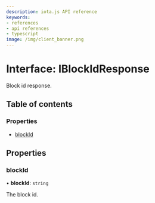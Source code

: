 ```yaml
---
description: iota.js API reference
keywords:
- references
- api references
- typescript
image: /img/client_banner.png
---
```

# Interface: IBlockIdResponse

Block id response.

## Table of contents

### Properties

- [blockId](IBlockIdResponse.md#blockid)

## Properties

### blockId

• **blockId**: `string`

The block id.
